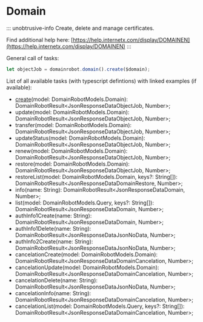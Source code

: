 # Domain

::: unobtrusive-info
Create, delete and manage certificates.

Find additional help here: [https://help.internetx.com/display/DOMAINEN](https://help.internetx.com/display/DOMAINEN)
:::

General call of tasks:

```javascript
let objectJob = domainrobot.domain().create($domain);
```

List of all available tasks (with typescript defintions) with linked examples (if available):

* [create](https://github.com/InterNetX/js-domainrobot-sdk/blob/master/example/domain/DomainCreate.js)(model: DomainRobotModels.Domain): DomainRobotResult<JsonResponseDataObjectJob, Number>;
* update(model: DomainRobotModels.Domain): DomainRobotResult<JsonResponseDataObjectJob, Number>;
* transfer(model: DomainRobotModels.Domain): DomainRobotResult<JsonResponseDataObjectJob, Number>;
* updateStatus(model: DomainRobotModels.Domain): DomainRobotResult<JsonResponseDataObjectJob, Number>;
* renew(model: DomainRobotModels.Domain): DomainRobotResult<JsonResponseDataObjectJob, Number>;
* restore(model: DomainRobotModels.Domain): DomainRobotResult<JsonResponseDataObjectJob, Number>;
* restoreList(model: DomainRobotModels.Domain, keys?: String[]): DomainRobotResult<JsonResponseDataDomainRestore, Number>;
* info(name: String): DomainRobotResult<JsonResponseDataDomain, Number>;
* list(model: DomainRobotModels.Query, keys?: String[]): DomainRobotResult<JsonResponseDataDomain, Number>;
* authInfo1Create(name: String): DomainRobotResult<JsonResponseDataDomain, Number>;
* authInfo1Delete(name: String): DomainRobotResult<JsonResponseDataJsonNoData, Number>;
* authInfo2Create(name: String): DomainRobotResult<JsonResponseDataJsonNoData, Number>;
* cancelationCreate(model: DomainRobotModels.Domain): DomainRobotResult<JsonResponseDataDomainCancelation, Number>;
* cancelationUpdate(model: DomainRobotModels.Domain): DomainRobotResult<JsonResponseDataDomainCancelation, Number>;
* cancelationDelete(name: String): DomainRobotResult<JsonResponseDataJsonNoData, Number>;
* cancelationInfo(name: String): DomainRobotResult<JsonResponseDataDomainCancelation, Number>;
* cancelationList(model: DomainRobotModels.Query, keys?: String[]): DomainRobotResult<JsonResponseDataDomainCancelation, Number>;

<!-- * [update](https://github.com/InterNetX/php-domainrobot-sdk/blob/master/example/domain/DomainUpdateForSubuser.php)(Domain $domain) 
* [info](https://github.com/InterNetX/php-domainrobot-sdk/blob/master/example/domain/DomainInfo.php)(string $name)
* [list](https://github.com/InterNetX/php-domainrobot-sdk/blob/master/example/domain/DomainList.php)(Query $query = null)
* [updateStatus](https://github.com/InterNetX/php-domainrobot-sdk/blob/master/example/domain/DomainUpdateStatus.php)(Domain $domain)
* [renew](https://github.com/InterNetX/php-domainrobot-sdk/blob/master/example/domain/DomainRenew.php)(Domain $domain)
* [transfer](https://github.com/InterNetX/php-domainrobot-sdk/blob/master/example/domain/DomainTransfer.php)(Domain $domain)
* [createAuthinfo1](https://github.com/InterNetX/php-domainrobot-sdk/blob/master/example/domain/DomainCreateAuthinfo1.php)(string $name)
* [deleteAuthinfo1](https://github.com/InterNetX/php-domainrobot-sdk/blob/master/example/domain/DomainDeleteAuthinfo1.php)(string $name)
* [createAuthinfo2](https://github.com/InterNetX/php-domainrobot-sdk/blob/master/example/domain/DomainCreateAuthinfo2.php)(string $name)
* [restoreList](https://github.com/InterNetX/php-domainrobot-sdk/blob/master/example/domain/DomainRestoreList.php)(Query $query = null);
* [restore](https://github.com/InterNetX/php-domainrobot-sdk/blob/master/example/domain/DomainRestore.php)(DomainRestore $domainRestore) -->
